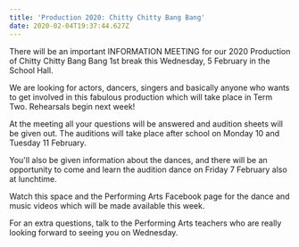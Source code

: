 ```yaml
---
title: 'Production 2020: Chitty Chitty Bang Bang'
date: 2020-02-04T19:37:44.627Z
---
```

There will be an important INFORMATION MEETING for our 2020 Production of Chitty Chitty Bang Bang 1st break this Wednesday, 5 February in the School Hall.  

We are looking for actors, dancers, singers and basically anyone who wants to get involved in this fabulous production which will take place in Term Two. Rehearsals begin next week!  

At the meeting all your questions will be answered and audition sheets will be given out. The auditions will take place after school on Monday 10 and Tuesday 11 February.  

You'll also be given information about the dances, and there will be an opportunity to come and learn the audition dance on Friday 7 February also at lunchtime.  

Watch this space and the Performing Arts Facebook page for the dance and music videos which will be made available this week.  

For an extra questions, talk to the Performing Arts teachers who are really looking forward to seeing you on Wednesday.
